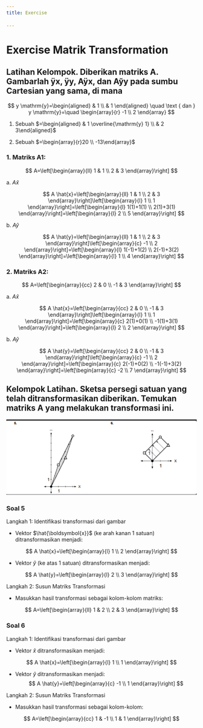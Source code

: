 ```yaml
---
title: Exercise

---
```


# Exercise Matrik Transformation

## Latihan Kelompok. Diberikan matriks A. Gambarlah ÿx, ÿy, Aÿx, dan Ay̆y pada sumbu Cartesian yang sama, di mana

$$
y \mathrm{y}=\begin{aligned}
& 1 \\
& 1
\end{aligned} \quad \text { dan } y \mathrm{y}=\quad \begin{array}{r}
-1 \\
2
\end{array}
$$

1. Sebuah $=\begin{aligned} & 1 \overline{\mathrm{y} 1} \\ & 2 3\end{aligned}$

2. Sebuah $=\begin{array}{r}20 \\ -13\end{array}$

### 1. Matriks A1:

$$
A=\left[\begin{array}{ll}
1 & 1 \\
2 & 3
\end{array}\right]
$$

a. $A \hat{x}$

$$ 
A \hat{x}=\left[\begin{array}{ll}
1 & 1 \\
2 & 3
\end{array}\right]\left[\begin{array}{l}
1 \\
1
\end{array}\right]=\left[\begin{array}{l}
1(1)+1(1) \\
2(1)+3(1)
\end{array}\right]=\left[\begin{array}{l}
2 \\
5
\end{array}\right]
$$

b. $A \hat{y}$

$$
A \hat{y}=\left[\begin{array}{ll}
1 & 1 \\
2 & 3
\end{array}\right]\left[\begin{array}{c}
-1 \\
2
\end{array}\right]=\left[\begin{array}{l}
1(-1)+1(2) \\
2(-1)+3(2)
\end{array}\right]=\left[\begin{array}{l}
1 \\
4
\end{array}\right]
$$

### 2. Matriks A2:

$$
A=\left[\begin{array}{cc}
2 & 0 \\
-1 & 3
\end{array}\right]
$$

a. $A \hat{x}$

$$
A \hat{x}=\left[\begin{array}{cc}
2 & 0 \\
-1 & 3
\end{array}\right]\left[\begin{array}{l}
1 \\
1
\end{array}\right]=\left[\begin{array}{c}
2(1)+0(1) \\
-1(1)+3(1)
\end{array}\right]=\left[\begin{array}{l}
2 \\
2
\end{array}\right]
$$

b. $A \hat{y}$

$$
A \hat{y}=\left[\begin{array}{cc}
2 & 0 \\
-1 & 3
\end{array}\right]\left[\begin{array}{c}
-1 \\
2
\end{array}\right]=\left[\begin{array}{c}
2(-1)+0(2) \\
-1(-1)+3(2)
\end{array}\right]=\left[\begin{array}{c}
-2 \\
7
\end{array}\right]
$$



## Kelompok Latihan. Sketsa persegi satuan yang telah ditransformasikan diberikan. Temukan matriks A yang melakukan transformasi ini.


<img alt="image" src="_images/1.png" />



### Soal 5
Langkah 1: Identifikasi transformasi dari gambar
- Vektor $\hat{\boldsymbol{x}}$ (ke arah kanan 1 satuan) ditransformasikan menjadi:

$$
A \hat{x}=\left[\begin{array}{l}
1 \\
2
\end{array}\right]
$$

- Vektor $\hat{y}$ (ke atas 1 satuan) ditransformasikan menjadi:

$$
A \hat{y}=\left[\begin{array}{l}
2 \\
3
\end{array}\right]
$$

Langkah 2: Susun Matriks Transformasi
- Masukkan hasil transformasi sebagai kolom-kolom matriks:

$$
A=\left[\begin{array}{ll}
1 & 2 \\
2 & 3
\end{array}\right]
$$

### Soal 6
Langkah 1: Identifikasi transformasi dari gambar
- Vektor $\hat{x}$ ditransformasikan menjadi:

$$
A \hat{x}=\left[\begin{array}{l}
1 \\
1
\end{array}\right]
$$
- Vektor $\hat{y}$ ditransformasikan menjadi:
$$
A \hat{y}=\left[\begin{array}{c}
-1 \\
1
\end{array}\right]
$$

Langkah 2: Susun Matriks Transformasi
- Masukkan hasil transformasi sebagai kolom-kolom:


$$
A=\left[\begin{array}{cc}
1 & -1 \\
1 & 1
\end{array}\right]
$$